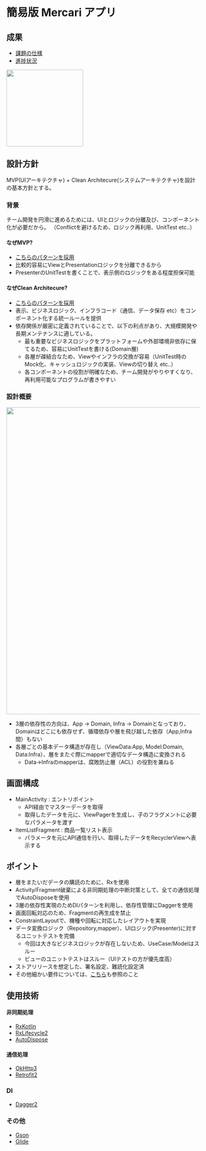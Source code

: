 # 簡易版 Mercari アプリ

## 成果
- [課題の仕様](https://github.com/m-rec/a42a09b1d39a68e43610a2cf54d9a5bbfaa0ec3a/blob/master/SKILL_TEST.ja.md#%E3%82%A2%E3%83%97%E3%83%AA%E3%81%AE%E6%9C%80%E4%BD%8E%E9%99%90%E3%81%AE%E4%BB%95%E6%A7%98)
- [進捗状況](https://github.com/m-rec/a42a09b1d39a68e43610a2cf54d9a5bbfaa0ec3a/issues/2)

<img src="https://user-images.githubusercontent.com/1131119/61189092-43edc400-a6c3-11e9-95ca-681e59f4eb24.png" width="200px">

## 設計方針
MVP(UIアーキテクチャ) + Clean Architecure(システムアーキテクチャ)を設計の基本方針とする。

### 背景
チーム開発を円滑に進めるためには、UIとロジックの分離及び、コンポーネント化が必要だから。
（Conflictを避けるため、ロジック再利用、UnitTest etc..）

#### なぜMVP?
- [こちらのパターンを採用](https://qiita.com/k-kagurazaka@github/items/062e21ab769773aa319a#%E3%83%91%E3%82%BF%E3%83%BC%E3%83%B32-model-view-presenter-mvp)
- 比較的容易にViewとPresentationロジックを分離できるから
- PresenterのUnitTestを書くことで、表示側のロジックをある程度担保可能

#### なぜClean Architecure?
- [こちらのパターンを採用](https://blog.cleancoder.com/uncle-bob/2012/08/13/the-clean-architecture.html)
- 表示、ビジネスロジック、インフラコード（通信、データ保存 etc）をコンポーネント化する統一ルールを提供
- 依存関係が厳密に定義されていることで、以下の利点があり、大規模開発や長期メンテナンスに適している。
  - 最も重要なビジネスロジックをプラットフォームや外部環境非依存に保てるため、容易にUnitTestを書ける(Domain層)
  - 各層が疎結合なため、Viewやインフラの交換が容易（UnitTest時のMock化、キャッシュロジックの実装、Viewの切り替え etc..）
  - 各コンポーネントの役割が明確なため、チーム開発がやりやすくなり、再利用可能なプログラムが書きやすい

### 設計概要
<img src="https://user-images.githubusercontent.com/1131119/61197305-20506b00-a70f-11e9-95d6-9af4f6bf68ca.png" width="800px">

- 3層の依存性の方向は、App -> Domain, Infra -> Domainとなっており、Domainはどこにも依存せず、循環依存や層を飛び越した依存（App,Infra間）もない
- 各層ごとの基本データ構造が存在し（ViewData:App, Model:Domain, Data:Infra）、層をまたぐ際にmapperで適切なデータ構造に変換される
  - Data->Infraのmapperは、腐敗防止層（ACL）の役割を兼ねる

## 画面構成
- MainActivity : エントリポイント
  - API経由でマスターデータを取得
  - 取得したデータを元に、ViewPagerを生成し、子のフラグメントに必要なパラメータを渡す
- ItemListFragment : 商品一覧リスト表示
  - パラメータを元にAPI通信を行い、取得したデータをRecyclerViewへ表示する

## ポイント
- 層をまたいだデータの購読のために、Rxを使用
- Activity/Fragment破棄による非同期処理の中断対策として、全ての通信処理でAutoDisposeを使用
- 3層の依存性実現のためDIパターンを利用し、依存性管理にDaggerを使用
- 画面回転対応のため、Fragmentの再生成を禁止
- ConstraintLayoutで、機種や回転に対応したレイアウトを実現
- データ変換ロジック（Repository,mapper）、UIロジック(Presenter)に対するユニットテストを完備
  - 今回は大きなビジネスロジックが存在しないため、UseCase/Modelはスルー
  - ビューのユニットテストはスルー（UIテストの方が優先度高）
- ストアリリースを想定した、署名設定、難読化設定済
- その他細かい要件については、[こちら](https://github.com/m-rec/a42a09b1d39a68e43610a2cf54d9a5bbfaa0ec3a/issues/2)も参照のこと

## 使用技術
#### 非同期処理
- [RxKotlin](https://github.com/ReactiveX/RxKotlin)
- [RxLifecycle2](https://github.com/trello/RxLifecycle)
- [AutoDispose](https://github.com/uber/AutoDispose)
#### 通信処理
- [OkHttp3](https://github.com/square/okhttp/tree/master/okhttp/src/main/java/okhttp3)
- [Retrofit2](https://square.github.io/retrofit/)
### DI
- [Dagger2](https://github.com/google/dagger)
### その他
- [Gson](https://github.com/google/gson)
- [Glide](https://github.com/bumptech/glide)
